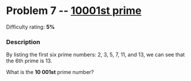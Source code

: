 # Problem 7 -- [10001st prime](https://projecteuler.net/problem=7)

Difficulty rating: **5%**

### Description

By listing the first six prime numbers: 2, 3, 5, 7, 11, and 13, we can see that the 6th prime is 13.

What is the __10 001st__ prime number?
